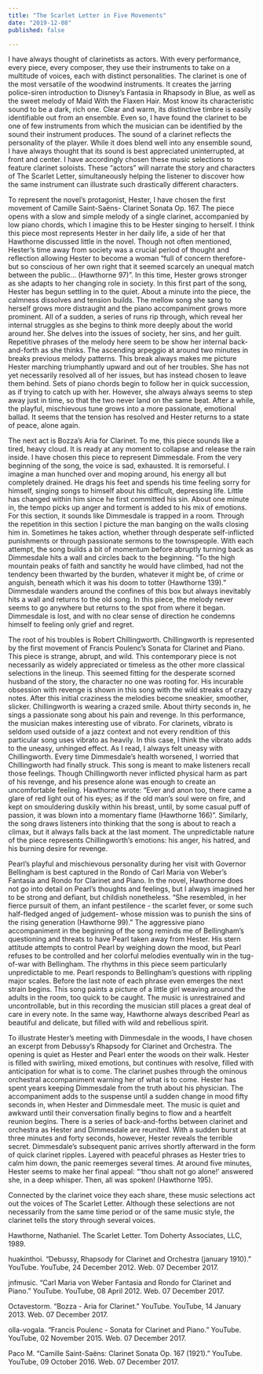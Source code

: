 ```yaml
---
title: "The Scarlet Letter in Five Movements"
date: "2019-12-08"
published: false

---
```


I have always thought of clarinetists as actors. With every performance, every piece, every composer, they use their instruments to take on a multitude of voices, each with distinct personalities. The clarinet is one of the most versatile of the woodwind instruments. It creates the jarring police-siren introduction to Disney’s Fantasia in Rhapsody in Blue, as well as the sweet melody of Maid With the Flaxen Hair. Most know its characteristic sound to be a dark, rich one. Clear and warm, its distinctive timbre is easily identifiable out from an ensemble. Even so, I have found the clarinet to be one of few instruments from which the musician can be identified by the sound their instrument produces. The sound of a clarinet reflects the personality of the player. While it does blend well into any ensemble sound, I have always thought that its sound is best appreciated uninterrupted, at front and center. I have accordingly chosen these music selections to feature clarinet soloists. These “actors” will narrate the story and characters of The Scarlet Letter, simultaneously helping the listener to discover how the same instrument can illustrate such drastically different characters. 

To represent the novel’s protagonist, Hester, I have chosen the first movement of Camille Saint-Saëns- Clarinet Sonata Op. 167. The piece opens with a slow and simple melody of a single clarinet, accompanied by low piano chords, which I imagine this to be Hester singing to herself. I think this piece most represents Hester in her daily life, a side of her that Hawthorne discussed little in the novel. Though not often mentioned, Hester’s time away from society was a crucial period of thought and reflection allowing Hester to become a woman “full of concern therefore- but so conscious of her own right that it seemed scarcely an unequal match between the public... (Hawthorne 97)”. In this time, Hester grows stronger as she adapts to her changing role in society. In this first part of the song, Hester has begun settling in to the quiet. About a minute into the piece, the calmness dissolves and tension builds. The mellow song she sang to herself grows more distraught and the piano accompaniment grows more prominent. All of a sudden, a series of runs rip through, which reveal her internal struggles as she begins to think more deeply about the world around her. She delves into the issues of society, her sins, and her guilt. Repetitive phrases of the melody here seem to be show her internal back-and-forth as she thinks. The ascending arpeggio at around two minutes in breaks previous melody patterns. This break always makes me picture Hester marching triumphantly upward and out of her troubles. She has not yet necessarily resolved all of her issues, but has instead chosen to leave them behind. Sets of piano chords begin to follow her in quick succession, as if trying to catch up with her. However, she always always seems to step away just in time, so that the two never land on the same beat. After a while, the playful, mischievous tune grows into a more passionate, emotional ballad. It seems that the tension has resolved and Hester returns to a state of peace, alone again. 

The next act is Bozza’s Aria for Clarinet. To me, this piece sounds like a tired, heavy cloud. It is ready at any moment to collapse and release the rain inside. I have chosen this piece to represent Dimmesdale. From the very beginning of the song, the voice is sad, exhausted. It is remorseful. I imagine a man hunched over and moping around, his energy all but completely drained. He drags his feet and spends his time feeling sorry for himself, singing songs to himself about his difficult, depressing life. Little has changed within him since he first committed his sin. About one minute in, the tempo picks up anger and torment is added to his mix of emotions. For this section, it sounds like Dimmesdale is trapped in a room. Through the repetition in this section I picture the man banging on the walls closing him in. Sometimes he takes action, whether through desperate self-inflicted punishments or through passionate sermons to the townspeople. With each attempt, the song builds a bit of momentum before abruptly turning back as Dimmesdale hits a wall and circles back to the beginning. “To the high mountain peaks of faith and sanctity he would have climbed, had not the tendency been thwarted by the burden, whatever it might be, of crime or anguish, beneath which it was his doom to totter (Hawthorne 139).” Dimmesdale wanders around the confines of this box but always inevitably hits a wall and returns to the old song. In this piece, the melody never seems to go anywhere but returns to the spot from where it began. Dimmesdale is lost, and with no clear sense of direction he condemns himself to feeling only grief and regret. 

The root of his troubles is Robert Chillingworth. Chillingworth is represented by the first movement of Francis Poulenc’s Sonata for Clarinet and Piano. This piece is strange, abrupt, and wild. This contemporary piece is not necessarily as widely appreciated or timeless as the other more classical selections in the lineup. This seemed fitting for the desperate scorned husband of the story, the character no one was rooting for. His incurable obsession with revenge is shown in this song with the wild streaks of crazy notes. After this initial craziness the melodies become sneakier, smoother, slicker. Chillingworth is wearing a crazed smile. About thirty seconds in, he sings a passionate song about his pain and revenge. In this performance, the musician makes interesting use of vibrato. For clarinets, vibrato is seldom used outside of a jazz context and not every rendition of this particular song uses vibrato as heavily. In this case, I think the vibrato adds to the uneasy, unhinged effect. As I read, I always felt uneasy with Chillingworth. Every time Dimmesdale’s health worsened, I worried that Chillingworth had finally struck. This song is meant to make listeners recall those feelings. Though Chillingworth never inflicted physical harm as part of his revenge, and his presence alone was enough to create an uncomfortable feeling. Hawthorne wrote: “Ever and anon too, there came a glare of red light out of his eyes; as if the old man’s soul were on fire, and kept on smouldering duskily within his breast, until, by some casual puff of passion, it was blown into a momentary flame (Hawthorne 166)”. Similarly, the song draws listeners into thinking that the song is about to reach a climax, but it always falls back at the last moment. The unpredictable nature of the piece represents Chillingworth’s emotions: his anger, his hatred, and his burning desire for revenge. 

Pearl’s playful and mischievous personality during her visit with Governor Bellingham is best captured in the Rondo of Carl Maria von Weber’s Fantasia and Rondo for Clarinet and Piano. In the novel, Hawthorne does not go into detail on Pearl’s thoughts and feelings, but I always imagined her to be strong and defiant, but childish nonetheless. “She resembled, in her fierce pursuit of them, an infant pestilence - the scarlet fever, or some such half-fledged anged of judgement- whose mission was to punish the sins of the rising generation (Hawthorne 99).” The aggressive piano accompaniment in the beginning of the song reminds me of Bellingham’s questioning and threats to have Pearl taken away from Hester. His stern attitude attempts to control Pearl by weighing down the mood, but Pearl refuses to be controlled and her colorful melodies eventually win in the tug-of-war with Bellingham. The rhythms in this piece seem particularly unpredictable to me. Pearl responds to Bellingham’s questions with rippling major scales. Before the last note of each phrase even emerges the next strain begins. This song paints a picture of a little girl weaving around the adults in the room, too quick to be caught. The music is unrestrained and uncontrollable, but in this recording the musician still places a great deal of care in every note. In the same way, Hawthorne always described Pearl as beautiful and delicate, but filled with wild and rebellious spirit. 

To illustrate Hester’s meeting with Dimmesdale in the woods, I have chosen an excerpt from Debussy’s Rhapsody for Clarinet and Orchestra. The opening is quiet as Hester and Pearl enter the woods on their walk. Hester is filled with swirling, mixed emotions, but continues with resolve, filled with anticipation for what is to come. The clarinet pushes through the ominous orchestral accompaniment warning her of what is to come. Hester has spent years keeping Dimmesdale from the truth about his physician. The accompaniment adds to the suspense until a sudden change in mood fifty seconds in, when Hester and Dimmesdale meet. The music is quiet and awkward until their conversation finally begins to flow and a heartfelt reunion begins. There is a series of back-and-forths between clarinet and orchestra as Hester and Dimmesdale are reunited. With a sudden burst at three minutes and forty seconds, however, Hester reveals the terrible secret. Dimmesdale’s subsequent panic arrives shortly afterward in the form of quick clarinet ripples. Layered with peaceful phrases as Hester tries to calm him down, the panic reemerges several times. At around five minutes, Hester seems to make her final appeal: “‘thou shalt not go alone!’ answered she, in a deep whisper. Then, all was spoken! (Hawthorne 195). 

Connected by the clarinet voice they each share, these music selections act out the voices of The Scarlet Letter. Although these selections are not necessarily from the same time period or of the same music style, the clarinet tells the story through several voices.

Hawthorne, Nathaniel. The Scarlet Letter. Tom Doherty Associates, LLC, 1989.

huakinthoi. “Debussy, Rhapsody for Clarinet and Orchestra (january 1910).” YouTube. YouTube, 24 December 2012. Web. 07 December 2017.

jnfmusic. “Carl Maria von Weber Fantasia and Rondo for Clarinet and Piano.” YouTube. YouTube, 08 April 2012. Web. 07 December 2017.

Octavestorm. “Bozza - Aria for Clarinet.” YouTube. YouTube, 14 January 2013. Web. 07 December 2017.

olla-vogala. “Francis Poulenc - Sonata for Clarinet and Piano.” YouTube. YouTube, 02 November 2015. Web. 07 December 2017.

Paco M. “Camille Saint-Saëns: Clarinet Sonata Op. 167 (1921).” YouTube. YouTube, 09 October 2016. Web. 07 December 2017.